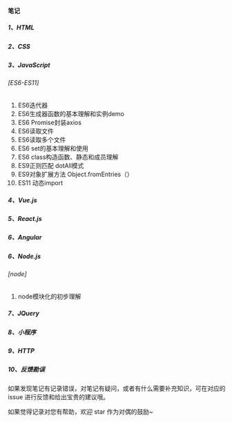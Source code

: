 #### 笔记
##### 1、HTML
##### 2、CSS
##### 3、JavaScript

###### 	[ES6-ES11]

1. ES6迭代器
2. ES6生成器函数的基本理解和实例demo
3. ES6 Promise封装axios
4. ES6读取文件
5. ES6读取多个文件
6. ES6 set的基本理解和使用
7. ES6 class构造函数、静态和成员理解
8. ES9正则匹配 dotAll模式
9. ES9对象扩展方法 Object.fromEntries（）
10. ES11 动态import

##### 4、Vue.js
##### 5、React.js
##### 6、Angular
##### 6、Node.js

###### 	[node]

1. node模块化的初步理解

##### 7、JQuery
##### 8、小程序
##### 9、HTTP

##### 10、反馈勘误
如果发现笔记有记录错误，对笔记有疑问，或者有什么需要补充知识，可在对应的 issue 进行反馈和给出宝贵的建议哦。

如果觉得记录对您有帮助，欢迎 star 作为对偶的鼓励~

